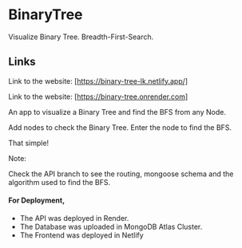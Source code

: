 # BinaryTree
Visualize Binary Tree. Breadth-First-Search.


## Links

Link to the website: [https://binary-tree-lk.netlify.app/]

Link to the website: [https://binary-tree.onrender.com]


An app to visualize a Binary Tree and find the BFS from any Node.

Add nodes to check the Binary Tree. Enter the node to find the BFS.

That simple!


Note:

Check the API branch to see the routing, mongoose schema and the algorithm used to find the BFS.


#### For Deployment, 

* The API was deployed in Render.
* The Database was uploaded in MongoDB Atlas Cluster.
* The Frontend was deployed in Netlify

